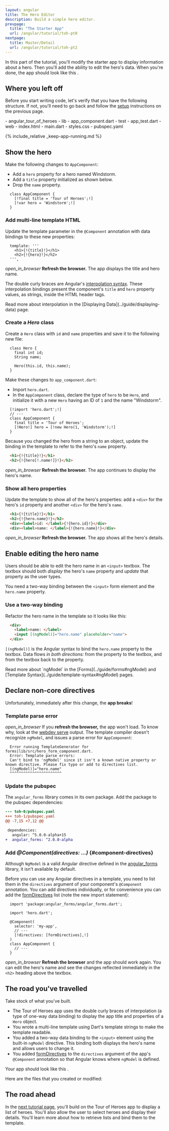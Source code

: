 ```yaml
---
layout: angular
title: The Hero Editor
description: Build a simple hero editor.
prevpage:
  title: "The Starter App"
  url: /angular/tutorial/toh-pt0
nextpage:
  title: Master/Detail
  url: /angular/tutorial/toh-pt2
---
```

<?code-excerpt path-base="examples/ng/doc/toh-1"?>
In this part of the tutorial, you'll modify the starter app to display
information about a hero. Then you'll add the ability to edit the hero's data.
When you're done, the app should look like this <live-example></live-example>.

## Where you left off

Before you start writing code, let's verify that you have the following structure.
If not, you'll need to go back and follow the [setup](toh-pt0) instructions
on the previous page.

<div class="ul-filetree" markdown="1">
- angular_tour_of_heroes
  - lib
    - app_component.dart
  - test
    - app_test.dart
  - web
    - index.html
    - main.dart
    - styles.css
  - pubspec.yaml
</div>

{% include_relative _keep-app-running.md %}

## Show the hero

Make the following changes to `AppComponent`:

- Add a `hero` property for a hero named Windstorm.
- Add a `title` property initialized as shown below.
- Drop the `name` property.

<?code-excerpt "lib/app_component_1.dart (class)" replace="/final.*|var.*/[!$&!]/g" title?>
```
  class AppComponent {
    [!final title = 'Tour of Heroes';!]
    [!var hero = 'Windstorm';!]
  }
```

### Add multi-line template HTML

Update the template parameter in the `@Component` annotation with data bindings
to these new properties:

<?code-excerpt "lib/app_component_1.dart (template)" title?>
```
  template: '''
    <h1>{!{title}!}</h1>
    <h2>{!{hero}!}</h2>
  ''',
```

<i class="material-icons">open_in_browser</i>
**Refresh the browser.** The app displays the title and hero name.

The double curly braces are Angular's [interpolation syntax][]. These
interpolation bindings present the component's `title` and `hero` property
values, as strings, inside the HTML header tags.

<div class="l-sub-section" markdown="1">
  Read more about interpolation in the [Displaying Data](../guide/displaying-data) page.
</div>

### Create a _Hero_ class

Create a `Hero` class with `id` and `name` properties and
save it to the following new file:

<?code-excerpt "lib/hero.dart" title?>
```
  class Hero {
    final int id;
    String name;

    Hero(this.id, this.name);
  }
```

Make these changes to `app_component.dart`:

- Import `hero.dart`.
- In the `AppComponent` class, declare the type of `hero` to be `Hero`, and
  initialize it with a new `Hero` having an ID of `1` and the name "Windstorm".

<?code-excerpt "lib/app_component_2.dart (import and class)" replace="/import.*|Hero(?= )|new.*/[!$&!]/g" title?>
```
  [!import 'hero.dart';!]
  // ···
  class AppComponent {
    final title = 'Tour of Heroes';
    [!Hero!] hero = [!new Hero(1, 'Windstorm');!]
  }
```

Because you changed the hero from a string to an object, update the binding in
the template to refer to the hero's `name` property.

<?code-excerpt "lib/app_component_2.dart (template)" remove="/'|div/" replace="/\.name/[!$&!]/g"?>
```html
  <h1>{!{title}!}</h1>
  <h2>{!{hero[!.name!]}!}</h2>
```

<i class="material-icons">open_in_browser</i>
**Refresh the browser.** The app continues to display the hero's name.

### Show all hero properties

Update the template to show all of the hero's properties: add a `<div>` for the
hero's `id` property and another `<div>` for the hero's `name`.

<?code-excerpt "lib/app_component_2.dart (template)" remove="'" title?>
```html
  <h1>{!{title}!}</h1>
  <h2>{!{hero.name}!}</h2>
  <div><label>id: </label>{!{hero.id}!}</div>
  <div><label>name: </label>{!{hero.name}!}</div>
```

<i class="material-icons">open_in_browser</i>
**Refresh the browser.** The app shows all the hero's details.

## Enable editing the hero name

Users should be able to edit the hero name in an `<input>` textbox.
The textbox should both _display_ the hero's `name` property
and _update_ that property as the user types.

You need a two-way binding between the `<input>` form element and the `hero.name` property.

### Use a two-way binding

Refactor the hero name in the template so it looks like this:

<?code-excerpt "lib/app_component.dart (template)" remove="/h\d|id|'/"?>
```html
  <div>
    <label>name: </label>
    <input [(ngModel)]="hero.name" placeholder="name">
  </div>
```

`[(ngModel)]` is the Angular syntax to bind the `hero.name` property
to the textbox.
Data flows _in both directions:_ from the property to the textbox,
and from the textbox back to the property.

<div class="l-sub-section" markdown="1">
  Read more about `ngModel` in the
  [Forms](../guide/forms#ngModel) and
  [Template Syntax](../guide/template-syntax#ngModel) pages.
</div>

## Declare non-core directives

Unfortunately, immediately after this change, the **app breaks**!

### Template parse error

<i class="material-icons">open_in_browser</i>
If you **refresh the browser,** the app won't load.
To know why, look at the [webdev serve][] output. The template
compiler doesn't recognize `ngModel`, and issues a parse error for
`AppComponent`:

```nocode
  Error running TemplateGenerator for forms|lib/src/hero_form_component.dart.
  Error: Template parse errors:
  Can't bind to 'ngModel' since it isn't a known native property or known directive. Please fix typo or add to directives list.
  [(ngModel)]="hero.name"
  ^^^^^^^^^^^^^^^^^^^^^^^
```

### Update the pubspec

<?code-excerpt path-base="examples/ng/doc"?>

The `angular_forms` library comes in its own package. Add the package to the pubspec dependencies:

<?code-excerpt "toh-0/pubspec.yaml" diff-with="toh-1/pubspec.yaml" from="dependencies" to="angular_forms"?>
```diff
--- toh-0/pubspec.yaml
+++ toh-1/pubspec.yaml
@@ -7,15 +7,12 @@

 dependencies:
   angular: ^5.0.0-alpha+15
+  angular_forms: ^2.0.0-alpha
```

<?code-excerpt path-base="examples/ng/doc/toh-1"?>

### Add _@Component(directives: ...)_ {#component-directives}

Although `NgModel` is a valid Angular directive defined in the [angular_forms][]
library, it isn't available by default.

Before you can use any Angular directives in a template,
you need to list them in the `directives` argument of your component's
`@Component` annotation. You can add directives individually, or for
convenience you can add the [formDirectives][] list
(note the new import statement):

<?code-excerpt "lib/app_component.dart (directives)" replace="/directives:.*/[!$&!]/g" title?>
```
  import 'package:angular_forms/angular_forms.dart';

  import 'hero.dart';

  @Component(
    selector: 'my-app',
    // ···
    [!directives: [formDirectives],!]
  )
  class AppComponent {
    // ···
  }
```

<i class="material-icons">open_in_browser</i> **Refresh the browser** and the
app should work again. You can edit the hero's name and see the changes
reflected immediately in the `<h2>` heading above the textbox.

## The road you've travelled

Take stock of what you've built.

* The Tour of Heroes app uses the double curly braces of interpolation (a type of one-way data binding)
  to display the app title and properties of a `Hero` object.
* You wrote a multi-line template using Dart's template strings to make the template readable.
* You added a two-way data binding to the `<input>` element
  using the built-in `ngModel` directive. This binding both displays the hero's
  name and allows users to change it.
* You added [formDirectives][] to the `directives` argument of the app's
  `@Component` annotation so that Angular knows where `ngModel` is defined.

Your app should look like this <live-example></live-example>.

Here are the files that you created or modified:

<code-tabs>
  <?code-pane "lib/app_component.dart" linenums?>
  <?code-pane "lib/hero.dart" linenums?>
</code-tabs>

## The road ahead

In the [next tutorial page](toh-pt2), you'll build on the Tour of Heroes app to display a list of heroes.
You'll also allow the user to select heroes and display their details.
You'll learn more about how to retrieve lists and bind them to the template.

[angular_forms]: /api/angular_forms
[webdev serve]: /tools/webdev#serve
[formDirectives]: /api/angular_forms/angular_forms/formDirectives-constant
[interpolation syntax]: /angular/guide/template-syntax#interpolation
